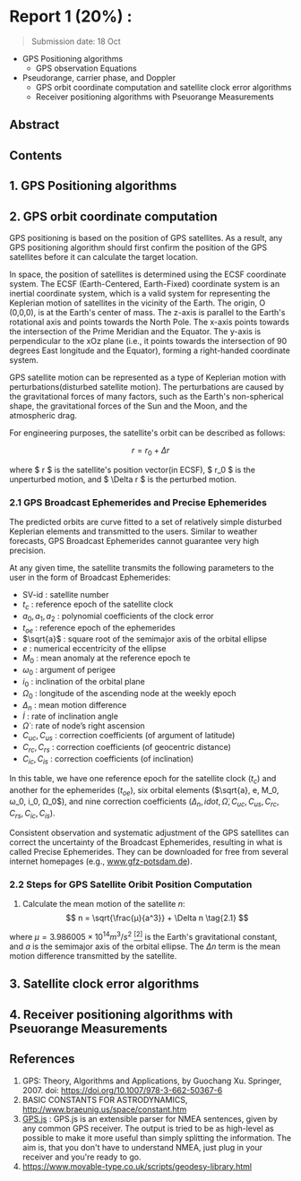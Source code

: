 # Report 1 (20%) : 
> Submission date: 18 Oct

- GPS Positioning algorithms
    - GPS observation Equations
- Pseudorange, carrier phase, and Doppler
    - GPS orbit coordinate computation and satellite clock error algorithms
    - Receiver positioning algorithms with Pseuorange Measurements

## Abstract

## Contents

## 1. GPS Positioning algorithms

## 2. GPS orbit coordinate computation

GPS positioning is based on the position of GPS satellites. As a result, any GPS positioning algorithm should first confirm the position of the GPS satellites before it can calculate the target location. 

In space, the position of satellites is determined using the ECSF coordinate system. The ECSF (Earth-Centered, Earth-Fixed) coordinate system is an inertial coordinate system, which is a valid system for representing the Keplerian motion of satellites in the vicinity of the Earth. The origin, O (0,0,0), is at the Earth's center of mass. The z-axis is parallel to the Earth's rotational axis and points towards the North Pole. The x-axis points towards the intersection of the Prime Meridian and the Equator. The y-axis is perpendicular to the xOz plane (i.e., it points towards the intersection of 90 degrees East longitude and the Equator), forming a right-handed coordinate system.

GPS satellite motion can be represented as a type of Keplerian motion with perturbations(disturbed satellite motion). The perturbations are caused by the gravitational forces of many factors, such as the Earth's non-spherical shape, the gravitational forces of the Sun and the Moon, and the atmospheric drag.

For engineering purposes, the satellite's orbit can be described as follows:

$$ r = r_0 + \Delta r \tag{2.1} $$

where $ r $ is the satellite's position vector(in ECSF), $ r_0 $ is the unperturbed motion, and $ \Delta r $ is the perturbed motion. 

### 2.1 GPS Broadcast Ephemerides and Precise Ephemerides
The predicted orbits are curve fitted to a set of relatively simple disturbed Keplerian elements and transmitted to the users. Similar to weather forecasts, GPS Broadcast Ephemerides cannot guarantee very high precision. 

At any given time, the satellite transmits the following parameters to the user in the form of Broadcast Ephemerides:

- SV-id : satellite number 
- $t_c$ : reference epoch of the satellite clock 
- $a_0, a_1, a_2$ : polynomial coefficients of the clock error 
- $t_{oe}$ : reference epoch of the ephemerides 
- $\sqrt{a}$ : square root of the semimajor axis of the orbital ellipse 
- $e$ : numerical eccentricity of the ellipse 
- $M_0$ : mean anomaly at the reference epoch te 
- $ω_0$ : argument of perigee 
- $i_0$ : inclination of the orbital plane 
- $Ω_0$ : longitude of the ascending node at the weekly epoch 
- $Δ_n$ : mean motion difference 
- $\dot{I}$ : rate of inclination angle 
- $\dot{\Omega}$ : rate of node’s right ascension 
- $C_{uc}, C_{us}$ : correction coefficients (of argument of latitude) 
- $C_{rc}, C_{rs}$ : correction coefficients (of geocentric distance) 
- $C_{ic}, C_{is}$ : correction coefficients (of inclination) 

In this table, we have one reference epoch for the satellite clock ($t_c$) and another for the ephemerides ($t_{oe}$), six orbital elements ($\sqrt{a}, e, M_0, ω_0, i_0, Ω_0$), and nine correction coefficients ($Δ_n, idot, \dot{\Omega}, C_{uc}, C_{us}, C_{rc}, C_{rs}, C_{ic}, C_{is}$).

Consistent observation and systematic adjustment of the GPS satellites can correct the uncertainty of the Broadcast Ephemerides, resulting in what is called Precise Ephemerides. They can be downloaded for free from several internet homepages (e.g., www.gfz-potsdam.de).

### 2.2 Steps for GPS Satellite Oribit Position Computation

1. Calculate the mean motion of the satellite $n$:
$$ n = \sqrt{\frac{μ}{a^3}} + \Delta n \tag{2.1} $$

where $μ = 3.986005 × 10^{14} m^3/s^2$ [$^{[2]}$](http://www.braeunig.us/space/constant.htm) is the Earth's gravitational constant, and $a$ is the semimajor axis of the orbital ellipse. The $\Delta n$ term is the mean motion difference transmitted by the satellite.



## 3. Satellite clock error algorithms

## 4. Receiver positioning algorithms with Pseuorange Measurements


## References
1. GPS: Theory, Algorithms and Applications, by Guochang Xu. Springer, 2007. doi: https://doi.org/10.1007/978-3-662-50367-6
2. BASIC CONSTANTS FOR ASTRODYNAMICS, http://www.braeunig.us/space/constant.htm
4. [GPS.js](https://github.com/infusion/GPS.js/?tab=readme-ov-file) : GPS.js is an extensible parser for NMEA sentences, given by any common GPS receiver. The output is tried to be as high-level as possible to make it more useful than simply splitting the information. The aim is, that you don't have to understand NMEA, just plug in your receiver and you're ready to go.
5. https://www.movable-type.co.uk/scripts/geodesy-library.html